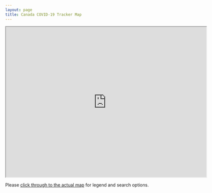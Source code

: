 ```yaml
---
layout: page
title: Canada COVID-19 Tracker Map
---
```

<iframe src="https://www.google.com/maps/d/embed?mid=1blA_H3Hv5S9Ii_vyudgDk-j6SfJQil9S" width="640" height="480"></iframe>

Please [click through to the actual map](https://www.google.com/maps/d/viewer?mid=1blA_H3Hv5S9Ii_vyudgDk-j6SfJQil9S&ll=55.148345736491585%2C-100.93825674490813&z=4) for legend and search options.